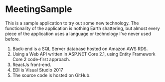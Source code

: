 # MeetingSample
This is a sample application to try out some new technology. The functionality of the application is nothing Earth shattering, 
but almost every piece of the application uses a language or technology I've never used before.
1. Back-end is a SQL Server database hosted on Amazon AWS RDS.
2. Using a Web API written in ASP.NET Core 2.1, using Entity Framework Core 2 code-first approach.
3. ReactJs front-end.
4. EDI is Visual Studio 2017
5. The source code is hosted on GitHub.
